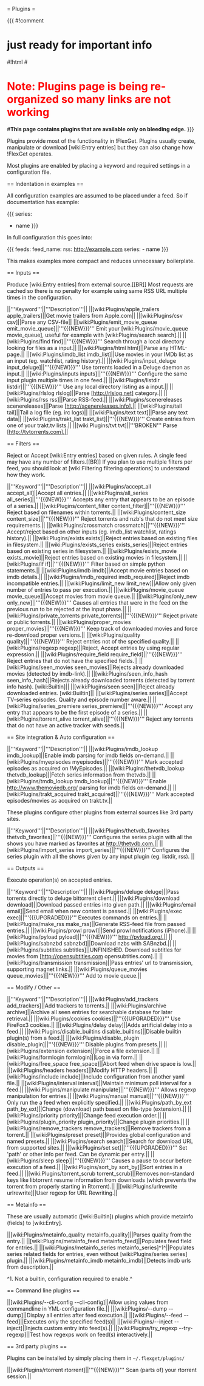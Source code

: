 = Plugins =

{{{
#!comment

# just ready for important info

#!html
#<h1 style="text-align: left; color: red">Note: Plugins page is being re-organized so many links are not working</h1>
#<b>This page contains plugins that are available only on bleeding edge.</b> 
}}}

Plugins provide most of the functionality in !FlexGet. Plugins usually create, manipulate or download [wiki:Entry entries] but they can also change how !FlexGet operates.

Most plugins are enabled by placing a keyword and required settings in a configuration file.

== Indentation in examples ==

All configuration examples are assumed to be placed under a feed. So if documentation has example:

{{{
series:
  - name
}}}

In full configuration this goes into:

{{{
feeds:
  feed_name:
    rss: http://example.com
    series:
      - name
}}}

This makes examples more compact and reduces unnecessary boilerplate.

== Inputs ==

Produce [wiki:Entry entries] from external source.[[BR]]
Most requests are cached so there is no penalty for example using same RSS URL multiple times in the configuration.

||'''Keyword'''||'''Description'''||
||[wiki:Plugins/apple_trailers apple_trailers]||Get movie trailers from Apple.com||
||[wiki:Plugins/csv csv]||Parse any CSV-file||
||[wiki:Plugins/emit_movie_queue emit_movie_queue]||'''{{{NEW}}}''' Emit your [wiki:Plugins/movie_queue movie_queue], useful for example with [wiki:Plugins/search search].||
||[wiki:Plugins/find find]||'''{{{NEW}}}''' Search through a local directory looking for files as a input.||
||[wiki:Plugins/html html]||Parse any HTML-page.||
||[wiki:Plugins/imdb_list imdb_list]||Use movies in your IMDb list as an input (eg. watchlist, rating history).||
||[wiki:Plugins/input_deluge input_deluge]||'''{{{NEW}}}''' Use torrents loaded in a Deluge daemon as input.||
||[wiki:Plugins/inputs inputs]||'''{{{NEW}}}''' Configure the same input plugin multiple times in one feed.||
||[wiki:Plugins/listdir listdir]||'''{{{NEW}}}''' Use any local directory listing as a input.||
||[wiki:Plugins/rlslog rlslog]||Parse [http://rlslog.net] category.||
||[wiki:Plugins/rss rss]||Parse RSS-feed.||
||[wiki:Plugins/scenereleases scenereleases]||Parse [http://scenereleases.info].||
||[wiki:Plugins/tail tail]||Tail a log file (eg. irc logs)||
||[wiki:Plugins/text text]||Parse any text data||
||[wiki:Plugins/trakt_list trakt_list]||'''{{{NEW}}}''' Create entries from one of your trakt.tv lists.||
||[wiki:Plugins/tvt tvt]||'''BROKEN''' Parse [http://tvtorrents.com].||

== Filters ==

Reject or Accept [wiki:Entry entries] based on given rules. A single feed may have any number of filters.[[BR]]
If you plan to use multiple filters per feed, you should look at [wiki:Filtering filtering operations] to understand how they work.

||'''Keyword'''||'''Description'''||
||[wiki:Plugins/accept_all accept_all]||Accept all entries.||
||[wiki:Plugins/all_series all_series]||'''{{{NEW}}}'''  Accepts any entry that appears to be an episode of a series.||
||[wiki:Plugins/content_filter content_filter]||'''{{{NEW}}}'''  Reject based on filenames within torrents.||
||[wiki:Plugins/content_size content_size]||'''{{{NEW}}}'''  Reject torrents and nzb's that do not meet size requirements.||
||[wiki:Plugins/crossmatch crossmatch]||'''{{{NEW}}}'''  Accept/reject based on other inputs (eg. imdb_list watchlist, ratings history).||
||[wiki:Plugins/exists exists]||Reject entries based on existing files in filesystem.||
||[wiki:Plugins/exists_series exists_series]||Reject entries based on existing series in filesystem.||
||[wiki:Plugins/exists_movie exists_movie]||Reject entries based on existing movies in filesystem.||
||[wiki:Plugins/if if]||'''{{{NEW}}}''' Filter based on simple python statements.||
||[wiki:Plugins/imdb imdb]||Accept movie entries based on imdb details.||
||[wiki:Plugins/imdb_required imdb_required]||Reject imdb incompatible entries.||
||[wiki:Plugins/limit_new limit_new]||Allow only given number of entries to pass per execution.||
||[wiki:Plugins/movie_queue movie_queue]||Accept movies from movie queue.||
||[wiki:Plugins/only_new only_new]||'''{{{NEW}}}'''  Causes all entries that were in the feed on the previous run to be rejected at the input phase.||
||[wiki:Plugins/private_torrents private_torrents]||'''{{{NEW}}}'''  Reject private or public torrents.||
||[wiki:Plugins/proper_movies proper_movies]||'''{{{NEW}}}'''  Keep track of downloaded movies and force re-download proper versions.||
||[wiki:Plugins/quality quality]||'''{{{NEW}}}'''  Reject entries not of the specified quality.||
||[wiki:Plugins/regexp regexp]||Reject, Accept entries by using regular expression.||
||[wiki:Plugins/require_field require_field]||'''{{{NEW}}}'''  Reject entries that do not have the specified fields.||
||[wiki:Plugins/seen_movies seen_movies]||Rejects already downloaded movies (detected by imdb-link).||
||[wiki:Plugins/seen_info_hash seen_info_hash]||Rejects already downloaded torrents (detected by torrent info hash). [wiki:Builtin]||
||[wiki:Plugins/seen seen]||Reject already downloaded entries. [wiki:Builtin]||
||[wiki:Plugins/series series]||Accept TV-series episodes. Quality and episode number aware.||
||[wiki:Plugins/series_premiere series_premiere]||'''{{{NEW}}}'''  Accept any entry that appears to be the first episode of a series.||
||[wiki:Plugins/torrent_alive torrent_alive]||'''{{{NEW}}}''' Reject any torrents that do not have an active tracker with seeds.||

== Site integration & Auto configuration ==

||'''Keyword'''||'''Description'''||
||[wiki:Plugins/imdb_lookup imdb_lookup]||Enable imdb parsing for imdb fields on-demand.||
||[wiki:Plugins/myepisodes myepisodes]||'''{{{NEW}}}''' Mark accepted episodes as acquired on !MyEpisodes.||
||[wiki:Plugins/thetvdb_lookup thetvdb_lookup]||Fetch series information from thetvdb.||
||[wiki:Plugins/tmdb_lookup tmdb_lookup]||'''{{{NEW}}}''' Enable http://www.themoviedb.org/ parsing for imdb fields on-demand.||
||[wiki:Plugins/trakt_acquired trakt_acquired]||'''{{{NEW}}}''' Mark accepted episodes/movies as acquired on trakt.tv.||

These plugins configure other plugins from external sources like 3rd party sites.

||'''Keyword'''||'''Description'''||
||[wiki:Plugins/thetvdb_favorites thetvdb_favorites]||'''{{{NEW}}}'''  Configures the series plugin with all the shows you have marked as favorites at http://thetvdb.com.||
||[wiki:Plugins/import_series import_series]||'''{{{NEW}}}'''  Configures the series plugin with all the shows given by any input plugin (eg. listdir, rss). ||

== Outputs ==

Execute operation(s) on accepted entries.

||'''Keyword'''||'''Description'''||
||[wiki:Plugins/deluge deluge]||Pass torrents directly to deluge bittorrent client.||
||[wiki:Plugins/download download]||Download passed entries into given path.||
||[wiki:Plugins/email email]||Send email when new content is passed.||
||[wiki:Plugins/exec exec]||'''{{{UPGRADED}}}'''  Executes commands on entries.||
||[wiki:Plugins/make_rss make_rss]||Generate RSS-feed file from passed entries.||
||[wiki:Plugins/prowl prowl]||Send prowl notifications (iPhone).||
||[wiki:Plugins/pyload pyload]||'''{{{NEW}}}'''  http://pyload.org/.||
||[wiki:Plugins/sabnzbd sabnzbd]||Download nzbs with SABnzbd.||
||[wiki:Plugins/subtitles subtitles]||UNFINISHED. Download subtitles for movies from [http://opensubtitles.com opensubtitles.com].||
||[wiki:Plugins/transmission transmission]||Pass entries' url to transmission, supporting magnet links.||
||[wiki:Plugins/queue_movies queue_movies]||'''{{{NEW}}}'''  Add to movie queue.||

== Modify / Other ==

||'''Keyword'''||'''Description'''||
||[wiki:Plugins/add_trackers add_trackers]||Add trackers to torrents.||
||[wiki:Plugins/archive archive]||Archive all seen entries for searchable database for later retrieval.||
||[wiki:Plugins/cookies cookies]||'''{{{UPGRADED}}}'''  Use FireFox3 cookies.||
||[wiki:Plugins/delay delay]||Adds artificial delay into a feed.||
||[wiki:Plugins/disable_builtins disable_builtins]||Disable builtin plugin(s) from a feed.||
||[wiki:Plugins/disable_plugin disable_plugin]||'''{{{NEW}}}''' Disable plugins from presets.||
||[wiki:Plugins/extension extension]||Force a file extension.||
||[wiki:Plugins/formlogin formlogin]||Log in via form.||
||[wiki:Plugins/free_space free_space]||Abort feed when drive space is low.||
||[wiki:Plugins/headers headers]||Modify HTTP headers.||
||[wiki:Plugins/include include]||Include configuration from another yaml file.||
||[wiki:Plugins/interval interval]||Maintain minimum poll interval for a feed.||
||[wiki:Plugins/manipulate manipulate]||'''{{{NEW}}}''' Allows regexp manipulation for entries.||
||[wiki:Plugins/manual manual]||'''{{{NEW}}}''' Only run the a feed when explicitly specified.||
||[wiki:Plugins/path_by_ext path_by_ext]||Change (download) path based on file-type (extension).||
||[wiki:Plugins/priority priority]||Change feed execution order.||
||[wiki:Plugins/plugin_priority plugin_priority]||Change plugin priorities.||
||[wiki:Plugins/remove_trackers remove_trackers]||Remove trackers from a torrent.||
||[wiki:Plugins/preset preset]||Provides global configuration and named presets.||
||[wiki:Plugins/search search]||Search for download URL from supported sites.||
||[wiki:Plugins/set set]||'''{{{UPGRADED}}}'''  Set 'path' or other info per feed. Can be dynamic per entry.||
||[wiki:Plugins/sleep sleep]||'''{{{NEW}}}'''  Causes a pause to occur before execution of a feed.||
||[wiki:Plugins/sort_by sort_by]||Sort entries in a feed.||
||[wiki:Plugins/torrent_scrub torrent_scrub]||Removes non-standard keys like libtorrent resume information from downloads (which prevents the torrent from properly starting in Rtorrent).||
||[wiki:Plugins/urlrewrite urlrewrite]||User regexp for URL Rewriting.||

== Metainfo ==

These are usually automatic ([wiki:Builtin]) plugins which provide metainfo (fields) to [wiki:Entry].

||[wiki:Plugins/metainfo_quality metainfo_quality]||Parses quality from the entry.||
||[wiki:Plugins/metainfo_feed metainfo_feed]||Populates feed field for entries.||
||[wiki:Plugins/metainfo_series metainfo_series]^1^||Populates series related fields for entries, even without [wiki:Plugins/series series] plugin.||
||[wiki:Plugins/metainfo_imdb metainfo_imdb]||Detects imdb urls from description.||

^1. Not a builtin, configuration required to enable.^

== Command line plugins ==

||[wiki:Plugins/--cli-config --cli-config]||Allow using values from commandline in YML-configuration file.||
||[wiki:Plugins/--dump --dump]||Display all entries after feed execution.||
||[wiki:Plugins/--feed --feed]||Executes only the specified feed(s)||
||[wiki:Plugins/--inject --inject]||Injects custom entry into feed(s).||
||[wiki:Plugins/try_regexp --try-regexp]||Test how regexps work on feed(s) interactively.||

== 3rd party plugins ==

Plugins can be installed by simply placing them in `~/.flexget/plugins/`

||[wiki:Plugins/rtorrent rtorrent]||'''{{{NEW}}}''' Scan (parts of) your rtorrent session.||
